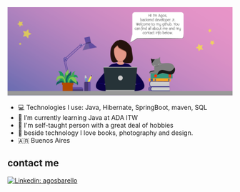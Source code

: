 
<!-- ![alt text](https://github.com/AgosBC/agosbc/blob/main/gitimg.png?raw=true) -->

<p align="center">
  <img src="https://github.com/AgosBC/agosbc/blob/main/banner.png" width="1120" title="hover text">
  
</p>


- :computer: Technologies I use: Java, Hibernate, SpringBoot, maven, SQL
- 🌱 I’m currently learning Java at ADA ITW
- :book: I'm self-taught person with a great deal of hobbies
- :sparkling_heart: beside technology I love books, photography and design.
- :argentina: Buenos Aires


<!--
<h3 align="left">Languages and Tools:</h3>
<p align="left"> <a href="https://www.java.com" target="_blank"> <img src="https://raw.githubusercontent.com/devicons/devicon/master/icons/java/java-original.svg" alt="java" width="40" height="40"/> </a>  <a href="https://spring.io/" target="_blank"> <img src="https://www.vectorlogo.zone/logos/springio/springio-icon.svg" alt="spring" width="40" height="40"/> </a><a href="https://www.mysql.com/" target="_blank"> <img src="https://raw.githubusercontent.com/devicons/devicon/master/icons/mysql/mysql-original-wordmark.svg" alt="mysql" width="40" height="40"/> </a> <a href="https://postman.com" target="_blank"> <img src="https://www.vectorlogo.zone/logos/getpostman/getpostman-icon.svg" alt="postman" width="40" height="40"/> </a> <a href="https://git-scm.com/" target="_blank"> <img src="https://www.vectorlogo.zone/logos/git-scm/git-scm-icon.svg" alt="git" width="40" height="40"/> </a> </p>

-->


## contact me

 [![Linkedin: agosbarello](https://img.shields.io/badge/-AgosBarello-blue?style=flat-square&logo=Linkedin&logoColor=white&link=https://www.linkedin.com/in/agostina-barello-5b9059177/)](https://www.linkedin.com/in/agostina-barello)
 





<!--

<p>&nbsp;<img align="center" src="https://github-readme-stats.vercel.app/api?username=agosbc&show_icons=true&locale=en" alt="agosbc" /></p>

<br />




## Languages and Tools:

<img align="left" alt="Java" src="https://github.com/yurijserrano/Github-Profile-Readme-Logos/blob/master/programming%20languages/java.svg" height="64"/>

<img align="left" alt="Springboot" src="https://github.com/yurijserrano/Github-Profile-Readme-Logos/blob/master/frameworks/spring.svg" height="48"/>

<img align="left" alt="mysql" src="https://github.com/yurijserrano/Github-Profile-Readme-Logos/blob/master/databases/mysql.svg" height="48"/>

 <img align="left" alt="vscode" src="https://github.com/yurijserrano/Github-Profile-Readme-Logos/blob/master/text%20editors/vscode.svg"  width="40" height="40"/>

<p><img align="left" src="https://github-readme-stats.vercel.app/api/top-langs?username=agosbc&show_icons=true&locale=en&layout=compact" alt="agosbc" /></p>

<a href="https://git-scm.com/" target="_blank"> <img src="https://www.vectorlogo.zone/logos/git-scm/git-scm-icon.svg" alt="git" width="40" height="40"/> </a>


<img src="https://raw.githubusercontent.com/AgosBC/agosbc/main/gitimgr.jpg?raw=true" />>



<br />

-->


